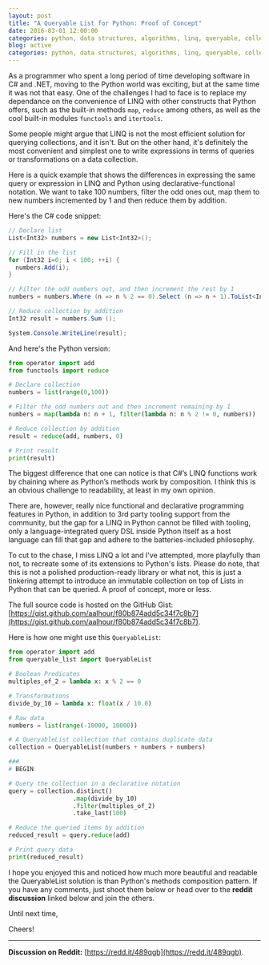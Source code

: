 ```yaml
---
layout: post
title: "A Queryable List for Python: Proof of Concept"
date: 2016-03-01 12:00:00
categories: python, data structures, algorithms, linq, queryable, collections
blog: active
categories: python, data structures, algorithms, linq, queryable, collections
---
```


As a programmer who spent a long period of time developing software in C# and .NET, moving to the Python world was exciting, but at the same time it was not that easy. One of the challenges I had to face is to replace my dependance on the convenience of LINQ with other constructs that Python offers, such as the built-in methods `map`, `reduce` among others, as well as the cool built-in modules `functools` and `itertools`.

Some people might argue that LINQ is not the most efficient solution for querying collections, and it isn't. But on the other hand, it's definitely the most convenient and simplest one to write expressions in terms of queries or transformations on a data collection.

Here is a quick example that shows the differences in expressing the same query or expression in LINQ and Python using declarative-functional notation. We want to take 100 numbers, filter the odd ones out, map them to new numbers incremented by 1 and then reduce them by addition.

Here's the C# code snippet:

```csharp
// Declare list
List<Int32> numbers = new List<Int32>();

// Fill in the list
for (Int32 i=0; i < 100; ++i) {
  numbers.Add(i);
}

// Filter the odd numbers out, and then increment the rest by 1
numbers = numbers.Where (n => n % 2 == 0).Select (n => n + 1).ToList<Int32>();

// Reduce collection by addition
Int32 result = numbers.Sum ();

System.Console.WriteLine(result);
```

And here's the Python version:

```python
from operator import add
from functools import reduce

# Declare collection
numbers = list(range(0,100))

# Filter the odd numbers out and then increment remaining by 1
numbers = map(lambda n: n + 1, filter(lambda n: n % 2 != 0, numbers))

# Reduce collection by addition
result = reduce(add, numbers, 0)

# Print result
print(result)
```

The biggest difference that one can notice is that C#’s LINQ functions work by chaining where as Python’s methods work by composition. I think this is an obvious challenge to readability, at least in my own opinion.

There are, however, really nice functional and declarative programming features in Python, in addition to 3rd party tooling support from the community, but the gap for a LINQ in Python cannot be filled with tooling, only a language-integrated query DSL inside Python itself as a host language can fill that gap and adhere to the batteries-included philosophy.

To cut to the chase, I miss LINQ a lot and I've attempted, more playfully than not, to recreate some of its extensions to Python's lists. Please do note, that this is not a polished production-ready library or what not, this is just a tinkering attempt to introduce an immutable collection on top of Lists in Python that can be queried. A proof of concept, more or less.

The full source code is hosted on the GitHub Gist: [https://gist.github.com/aalhour/f80b874add5c34f7c8b7](https://gist.github.com/aalhour/f80b874add5c34f7c8b7).

Here is how one might use this `QueryableList`:

```python
from operator import add
from queryable_list import QueryableList

# Boolean Predicates
multiples_of_2 = lambda x: x % 2 == 0

# Transformations
divide_by_10 = lambda x: float(x / 10.0)

# Raw data
numbers = list(range(-10000, 10000))

# A QueryableList collection that contains duplicate data
collection = QueryableList(numbers + numbers + numbers)

###
# BEGIN

# Query the collection in a declarative notation
query = collection.distinct()
                  .map(divide_by_10)
                  .filter(multiples_of_2)
                  .take_last(100)

# Reduce the queried items by addition
reduced_result = query.reduce(add)

# Print query data
print(reduced_result)
```

I hope you enjoyed this and noticed how much more beautiful and readable the QueryableList solution is than Python's methods composition pattern. If you have any comments, just shoot them below or head over to the **reddit discussion** linked below and join the others.

Until next time,

Cheers!

<hr />

**Discussion on Reddit:**&nbsp;[https://redd.it/489qgb](https://redd.it/489qgb).
